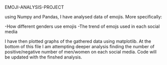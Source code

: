 EMOJI-ANALYSIS-PROJECT

using Numpy and Pandas, I have analysed data of emojis. More specifically:

-How different genders use emojis
-The trend of emojs used in each social media 

I have then plotted graphs of the gathered data using matplotlib. At the bottom of this file I am attempting deeper analysis finding the number of positive/negative number of men/women on each social media. Code will be updated with the finshed analysis.

